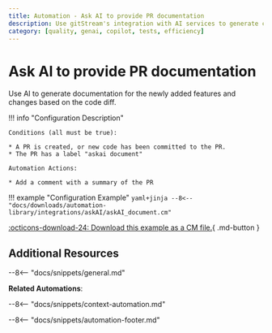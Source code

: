 ```yaml
---
title: Automation - Ask AI to provide PR documentation
description: Use gitStream's integration with AI services to generate conscious documentation of the changes in the PR.
category: [quality, genai, copilot, tests, efficiency]
---
```

# Ask AI to provide PR documentation

<!-- --8<-- [start:example]-->
Use AI to generate documentation for the newly added features and changes based on the code diff.

!!! info "Configuration Description"

    Conditions (all must be true):

    * A PR is created, or new code has been committed to the PR.
    * The PR has a label "askai document"

    Automation Actions:

    * Add a comment with a summary of the PR

!!! example "Configuration Example"
    ```yaml+jinja
    --8<-- "docs/downloads/automation-library/integrations/askAI/askAI_document.cm"
    ```
    <div class="result" markdown>
        <span>
        [:octicons-download-24: Download this example as a CM file.](/downloads/automation-library/integrations/askAI/askAI_document.cm){ .md-button }
        </span>
    </div>
<!-- --8<-- [end:example]-->

## Additional Resources

--8<-- "docs/snippets/general.md"

**Related Automations**:

--8<-- "docs/snippets/context-automation.md"

--8<-- "docs/snippets/automation-footer.md"
